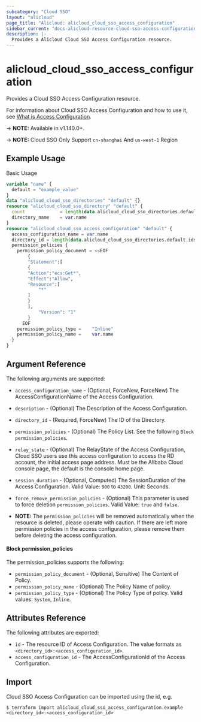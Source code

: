 ```yaml
---
subcategory: "Cloud SSO"
layout: "alicloud"
page_title: "Alicloud: alicloud_cloud_sso_access_configuration"
sidebar_current: "docs-alicloud-resource-cloud-sso-access-configuration"
description: |-
  Provides a Alicloud Cloud SSO Access Configuration resource.
---
```


# alicloud\_cloud\_sso\_access\_configuration

Provides a Cloud SSO Access Configuration resource.

For information about Cloud SSO Access Configuration and how to use it, see [What is Access Configuration](https://www.alibabacloud.com/help/en/doc-detail/266737.html).

-> **NOTE:** Available in v1.140.0+.

-> **NOTE:** Cloud SSO Only Support `cn-shanghai` And `us-west-1` Region

## Example Usage

Basic Usage

```terraform
variable "name" {
  default = "example_value"
}
data "alicloud_cloud_sso_directories" "default" {}
resource "alicloud_cloud_sso_directory" "default" {
  count             = length(data.alicloud_cloud_sso_directories.default.ids) > 0 ? 0 : 1
  directory_name    = var.name
}
resource "alicloud_cloud_sso_access_configuration" "default" {
  access_configuration_name = var.name
  directory_id = length(data.alicloud_cloud_sso_directories.default.ids) > 0 ? data.alicloud_cloud_sso_directories.default.ids[0] : concat(alicloud_cloud_sso_directory.default.*.id, [""])[0]
  permission_policies {
    permission_policy_document = <<EOF
		{
        "Statement":[
        {
        "Action":"ecs:Get*",
        "Effect":"Allow",
        "Resource":[
            "*"
        ]
        }
        ],
			"Version": "1"
		}
	  EOF
    permission_policy_type =    "Inline"
    permission_policy_name =    var.name
  }
}
```

## Argument Reference

The following arguments are supported:

* `access_configuration_name` - (Optional, ForceNew, ForceNew) The AccessConfigurationName of the Access Configuration.
* `description` - (Optional) The Description of the  Access Configuration.
* `directory_id` - (Required, ForceNew) The ID of the Directory.
* `permission_policies` - (Optional) The Policy List. See the following `Block permission_policies`.
* `relay_state` - (Optional) The RelayState of the Access Configuration, Cloud SSO users use this access configuration to access the RD account, the initial access page address. Must be the Alibaba Cloud console page, the default is the console home page.
* `session_duration` - (Optional, Computed) The SessionDuration of the Access Configuration. Valid Value: `900` to `43200`. Unit: Seconds.
* `force_remove_permission_policies` - (Optional) This parameter is used to force deletion `permission_policies`. Valid Value: `true` and `false`.

* **NOTE:** The `permission_policies` will be removed automatically when the resource is deleted, please operate with caution. If there are left more permission policies in the access configuration, please remove them before deleting the access configuration.

#### Block permission_policies

The permission_policies supports the following: 

* `permission_policy_document` - (Optional, Sensitive) The Content of Policy.
* `permission_policy_name` - (Optional) The Policy Name of policy.
* `permission_policy_type` - (Optional) The Policy Type of policy. Valid values: `System`, `Inline`.

## Attributes Reference

The following attributes are exported:

* `id` - The resource ID of Access Configuration. The value formats as `<directory_id>:<access_configuration_id>`.
* `access_configuration_id` - The AccessConfigurationId of the Access Configuration.

## Import

Cloud SSO Access Configuration can be imported using the id, e.g.

```
$ terraform import alicloud_cloud_sso_access_configuration.example <directory_id>:<access_configuration_id>
```